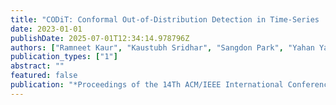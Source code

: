 ```yaml
---
title: "CODiT: Conformal Out-of-Distribution Detection in Time-Series  Data for Cyber-Physical Systems"
date: 2023-01-01
publishDate: 2025-07-01T12:34:14.978796Z
authors: ["Ramneet Kaur", "Kaustubh Sridhar", "Sangdon Park", "Yahan Yang", "Susmit Jha", "Anirban Roy", "Oleg Sokolsky", "Insup Lee"]
publication_types: ["1"]
abstract: ""
featured: false
publication: "*Proceedings of the 14Th ACM/IEEE International Conference on Cyber-Physical Systems (textbfICCPS)*"
---
```


